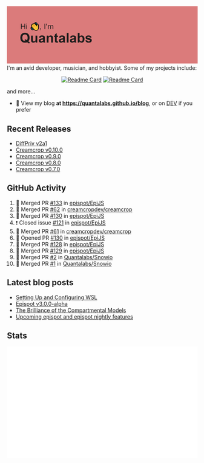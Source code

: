 <img src="header.png">
I'm an avid developer, musician, and hobbyist. Some of my projects include:
<p align='center'><a href="https://github.com/Quantalabs/EpiJS"><img src="https://github-readme-stats.vercel.app/api/pin/?username=epispot&amp;repo=EpiJS" alt="Readme Card"></a>
<a href="https://github.com/Quantalabs/NCOVDashboard"><img src="https://github-readme-stats.vercel.app/api/pin/?username=Quantalabs&amp;repo=NCOVDashboard" alt="Readme Card"></a></p>


and more...

- 📜 View my blog **at https://quantalabs.github.io/blog**, or on [DEV](https://dev.to/Quantalabs) if you prefer

## Recent Releases
- [DiffPriv v2a1](https://github.com/Quantalabs/DiffPriv/releases/tag/v2.0.0-alpha1)
- [Creamcrop v0.10.0](https://github.com/creamcropdev/creamcrop/releases/tag/v0.10.0)
- [Creamcrop v0.9.0](https://github.com/creamcropdev/creamcrop/releases/tag/v0.9.0)
- [Creamcrop v0.8.0](https://github.com/creamcropdev/creamcrop/releases/tag/v0.8.0)
- [Creamcrop v0.7.0](https://github.com/creamcropdev/creamcrop/releases/tag/v0.7.0)

## GitHub Activity
<!--START_SECTION:activity-->
1. 🎉 Merged PR [#133](https://github.com/epispot/EpiJS/pull/133) in [epispot/EpiJS](https://github.com/epispot/EpiJS)
2. 🎉 Merged PR [#62](https://github.com/creamcropdev/creamcrop/pull/62) in [creamcropdev/creamcrop](https://github.com/creamcropdev/creamcrop)
3. 🎉 Merged PR [#130](https://github.com/epispot/EpiJS/pull/130) in [epispot/EpiJS](https://github.com/epispot/EpiJS)
4. ❗️ Closed issue [#121](https://github.com/epispot/EpiJS/issues/121) in [epispot/EpiJS](https://github.com/epispot/EpiJS)
5. 🎉 Merged PR [#61](https://github.com/creamcropdev/creamcrop/pull/61) in [creamcropdev/creamcrop](https://github.com/creamcropdev/creamcrop)
6. 💪 Opened PR [#130](https://github.com/epispot/EpiJS/pull/130) in [epispot/EpiJS](https://github.com/epispot/EpiJS)
7. 🎉 Merged PR [#128](https://github.com/epispot/EpiJS/pull/128) in [epispot/EpiJS](https://github.com/epispot/EpiJS)
8. 🎉 Merged PR [#129](https://github.com/epispot/EpiJS/pull/129) in [epispot/EpiJS](https://github.com/epispot/EpiJS)
9. 🎉 Merged PR [#2](https://github.com/Quantalabs/Snowio/pull/2) in [Quantalabs/Snowio](https://github.com/Quantalabs/Snowio)
10. 🎉 Merged PR [#1](https://github.com/Quantalabs/Snowio/pull/1) in [Quantalabs/Snowio](https://github.com/Quantalabs/Snowio)
<!--END_SECTION:activity-->

## Latest blog posts
<!-- BLOG-POST-LIST:START -->
- [Setting Up and Configuring WSL](https://dev.to/quantalabs/setting-up-and-configuring-wsl-392c)
- [Epispot v3.0.0-alpha](https://dev.to/epispot/epispot-v3-0-0-alpha-5heh)
- [The Brilliance of the Compartmental Models](https://dev.to/quantalabs/the-brilliance-of-the-compartmental-models-1j99)
- [Upcoming epispot and epispot nightly features](https://dev.to/epispot/upcoming-epispot-and-epispot-nightly-features-52ep)
<!-- BLOG-POST-LIST:END -->


## Stats
<p align="center"><img src="https://github.com/Quantalabs/github-stats/raw/master/generated/languages.svg" alt="Language Stats"><br>

